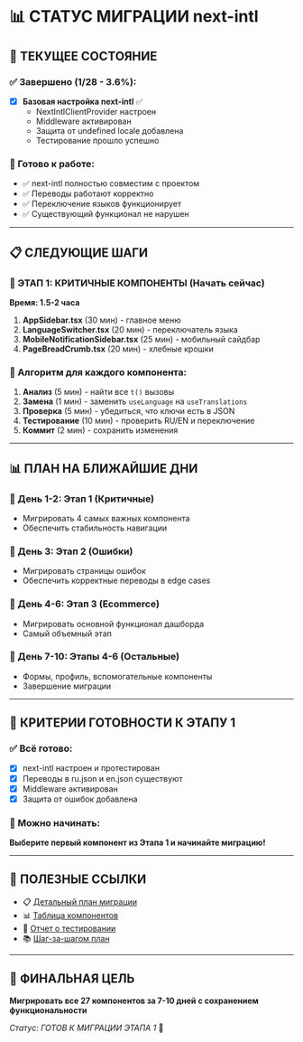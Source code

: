# 📊 СТАТУС МИГРАЦИИ next-intl

## 🎯 ТЕКУЩЕЕ СОСТОЯНИЕ

### ✅ Завершено (1/28 - 3.6%):
- [x] **Базовая настройка next-intl** ✅ 
  - NextIntlClientProvider настроен
  - Middleware активирован
  - Защита от undefined locale добавлена
  - Тестирование прошло успешно

### 🚀 Готово к работе:
- ✅ next-intl полностью совместим с проектом
- ✅ Переводы работают корректно
- ✅ Переключение языков функционирует
- ✅ Существующий функционал не нарушен

---

## 📋 СЛЕДУЮЩИЕ ШАГИ

### 🎯 ЭТАП 1: КРИТИЧНЫЕ КОМПОНЕНТЫ (Начать сейчас)
**Время: 1.5-2 часа**

1. **AppSidebar.tsx** (30 мин) - главное меню
2. **LanguageSwitcher.tsx** (20 мин) - переключатель языка
3. **MobileNotificationSidebar.tsx** (25 мин) - мобильный сайдбар
4. **PageBreadCrumb.tsx** (20 мин) - хлебные крошки

### 🔧 Алгоритм для каждого компонента:
1. **Анализ** (5 мин) - найти все `t()` вызовы
2. **Замена** (1 мин) - заменить `useLanguage` на `useTranslations`
3. **Проверка** (5 мин) - убедиться, что ключи есть в JSON
4. **Тестирование** (10 мин) - проверить RU/EN и переключение
5. **Коммит** (2 мин) - сохранить изменения

---

## 📊 ПЛАН НА БЛИЖАЙШИЕ ДНИ

### 📅 День 1-2: Этап 1 (Критичные)
- Мигрировать 4 самых важных компонента
- Обеспечить стабильность навигации

### 📅 День 3: Этап 2 (Ошибки)
- Мигрировать страницы ошибок
- Обеспечить корректные переводы в edge cases

### 📅 День 4-6: Этап 3 (Ecommerce)
- Мигрировать основной функционал дашборда
- Самый объемный этап

### 📅 День 7-10: Этапы 4-6 (Остальные)
- Формы, профиль, вспомогательные компоненты
- Завершение миграции

---

## 🎯 КРИТЕРИИ ГОТОВНОСТИ К ЭТАПУ 1

### ✅ Всё готово:
- [x] next-intl настроен и протестирован
- [x] Переводы в ru.json и en.json существуют
- [x] Middleware активирован
- [x] Защита от ошибок добавлена

### 🚀 Можно начинать:
**Выберите первый компонент из Этапа 1 и начинайте миграцию!**

---

## 📝 ПОЛЕЗНЫЕ ССЫЛКИ

- 📋 [Детальный план миграции](NEXT_INTL_MIGRATION_PLAN.md)
- 📊 [Таблица компонентов](COMPONENTS_MIGRATION_TABLE.md)
- 🧪 [Отчет о тестировании](NEXT_INTL_TEST_REPORT.md)
- 📚 [Шаг-за-шагом план](NEXT_INTL_STEP1_PLAN.md)

---

## 🎉 ФИНАЛЬНАЯ ЦЕЛЬ

**Мигрировать все 27 компонентов за 7-10 дней с сохранением функциональности**

*Статус: ГОТОВ К МИГРАЦИИ ЭТАПА 1* 🚀 